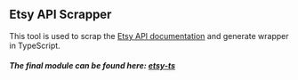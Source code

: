 ## Etsy API Scrapper

This tool is used to scrap the [Etsy API documentation](https://www.etsy.com/developers/documentation)
and generate wrapper in TypeScript.

##### The final module can be found here: [etsy-ts](https://github.com/Granga/etsy-ts)
